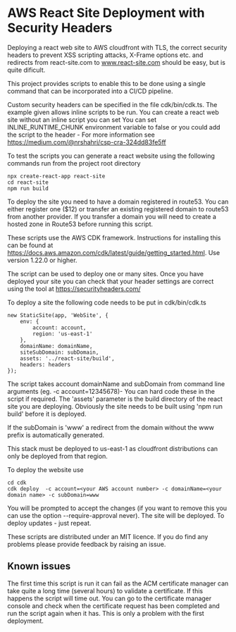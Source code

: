 # AWS React Site Deployment with Security Headers

Deploying a react web site to AWS cloudfront with TLS, the correct security headers to prevent XSS scripting attacks, X-Frame options etc. and redirects from react-site.com to www.react-site.com should be easy, but is quite dificult.

This project provides scripts to enable this to be done using a single command that can be incorporated into a CI/CD pipeline.

Custom security headers can be specified in the file cdk/bin/cdk.ts. The example given allows inline scripts to be run. You can create a react web site without an inline script you can set You can set INLINE_RUNTIME_CHUNK environment variable to false or you could add the script to the header - For more information see https://medium.com/@nrshahri/csp-cra-324dd83fe5ff

To test the scripts you can generate a react website using the following commands run from the project root directory

```
npx create-react-app react-site
cd react-site
npm run build
```

To deploy the site you need to have a domain registered in route53. You can either register one (\$12) or transfer an existing registered domain to route53 from another provider. If you transfer a domain you will need to create a hosted zone in Route53 before running this script.

These scripts use the AWS CDK framework. Instructions for installing this can be found at https://docs.aws.amazon.com/cdk/latest/guide/getting_started.html. Use version 1.22.0 or higher.

The script can be used to deploy one or many sites. Once you have deployed your site you can check that your header settings are correct using the tool at https://securityheaders.com/

To deploy a site the following code needs to be put in cdk/bin/cdk.ts

```
new StaticSite(app, 'WebSite', {
    env: {
        account: account,
        region: 'us-east-1'
    },
    domainName: domainName,
    siteSubDomain: subDomain,
    assets: '../react-site/build',
    headers: headers
});
```

The script takes account domainName and subDomain from command line arguments (eg. -c account=12345678)- You can hard code these in the script if required. The 'assets' parameter is the build directory of the react site you are deploying. Obviously the site needs to be built using 'npm run build' before it is deployed.

If the subDomain is 'www' a redirect from the domain without the www prefix is automatically generated.

This stack must be deployed to us-east-1 as cloudfront distributions can only be deployed from that region.

To deploy the website use

```
cd cdk
cdk deploy  -c account=<your AWS account number> -c domainName=<your domain name> -c subDomain=www
```

You will be prompted to accept the changes (if you want to remove this you can use the option --require-approval never). The site will be deployed. To deploy updates - just repeat.

These scripts are distributed under an MIT licence. If you do find any problems please provide feedback by raising an issue.

## Known issues

The first time this script is run it can fail as the ACM certificate manager can take quite a long time (several hours) to validate a certificate. If this happens the script will time out. You can go to the certificate manager console and check when the certificate request
has been completed and run the script again when it has. This is only a problem with the first deployment.
